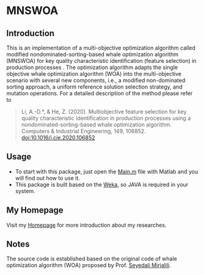 # MNSWOA

## Introduction
This is an implementation of a multi-objective optimization algorithm called 
modified nondominated-sorting-based whale optimization algorithm (MNSWOA)
for key quality characteristic identification (feature selection) in production processes .
The optimization algorithm adapts the single objective whale optimization algorithm (WOA) into 
the multi-objective scenario with several new components, i.e., a modified non-dominated sorting
approach, a uniform reference solution selection strategy, and mutation operations. 
For a detailed description of the method please refer to 

> Li, A.-D.*, & He, Z. (2020). Multiobjective feature selection for key quality
characteristic identification in production processes using a nondominated-sorting-based 
whale optimization algorithm. Computers & Industrial Engineering, 149, 106852. 
[doi:10.1016/j.cie.2020.106852](https://doi.org/10.1016/j.cie.2020.106852) 

## Usage
- To start with this package, just open the [Main.m](./matlabcode/Main.m) file with Matlab and you will find out how to use it. 
- This package is built based on the [Weka](https://www.cs.waikato.ac.nz/ml/weka/), so JAVA is required in your system.

## My Homepage
Visit my [Homepage](https://andali89.github.io/homepage/) for more introduction about my researches.

## Notes
The source code is established based on the original code of whale optimization algorithm (WOA) proposed by Prof. [Seyedali Mirjalili](http://www.alimirjalili.com).
